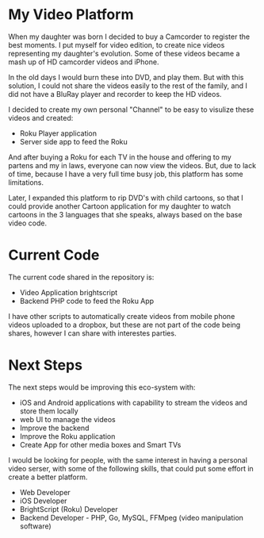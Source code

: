 # My Video Platform

When my daughter was born I decided to buy a Camcorder to register the best moments. I put myself for video edition, to create nice videos representing my daughter's evolution. Some of these videos became a mash up of HD camcorder videos and iPhone. 

In the old days I would burn these into DVD, and play them. But with this solution, I could not share the videos easily to the rest of the family, and I did not have a BluRay player and recorder to keep the HD videos. 

I decided to create my own personal "Channel" to be easy to visulize these videos and created:
- Roku Player application
- Server side app to feed the Roku

And after buying a Roku for each TV in the house and offering to my partens and my in laws, everyone can now view the videos. But, due to lack of time, because I have a very full time busy job, this platform has some limitations. 

Later, I expanded this platform to rip DVD's with child cartoons, so that I could provide another Cartoon application for my daughter to watch cartoons in the 3 languages that she speaks, always based on the base video code. 

# Current Code
The current code shared in the repository is:
- Video Application brightscript
- Backend PHP code to feed the Roku App 

I have other scripts to automatically create videos from mobile phone videos uploaded to a dropbox, but these are not part of the code being shares, however I can share with interestes parties.


# Next Steps
The next steps would be improving this eco-system with:
- iOS and Android applications with capability to stream the videos and store them locally
- web UI to manage the videos
- Improve the backend
- Improve the Roku application
- Create App for other media boxes and Smart TVs

I would be looking for people, with the same interest in having a personal video serser, with some of the following skills, that could put some effort in create a better platform. 
- Web Developer
- iOS Developer
- BrightScript (Roku) Developer
- Backend Developer - PHP, Go, MySQL, FFMpeg (video manipulation software)











